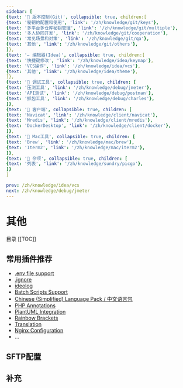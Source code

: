 ```yaml
---
sidebar: [
{text: '🚩 版本控制(Git)', collapsible: true, children:[
{text: '秘钥的配置和使用', 'link': '/zh/knowledge/git/keys'},
{text: '多平台多仓库秘钥管理', 'link': '/zh/knowledge/git/multiple'},
{text: '多人协同开发', 'link': '/zh/knowledge/git/cooperation'},
{text: '常见场景和对策', 'link': '/zh/knowledge/git/qa'},
{text: '其他', 'link': '/zh/knowledge/git/others'},
]},
{text: '✏️ 编辑器(Idea)', collapsible: true, children:[
{text: '快捷键修改', 'link': '/zh/knowledge/idea/keymap'},
{text: 'VCS操作', 'link': '/zh/knowledge/idea/vcs'},
{text: '其他', 'link': '/zh/knowledge/idea/theme'},
]},
{text: '🎁 调试工具', collapsible: true, children: [
{text: '压测工具', 'link': '/zh/knowledge/debug/jmeter'},
{text: 'API测试', 'link': '/zh/knowledge/debug/postman'},
{text: '抓包工具', 'link': '/zh/knowledge/debug/charles'},
]},
{text: '🔭 客户端', collapsible: true, children: [
{text: 'Navicat', 'link': '/zh/knowledge/client/navicat'},
{text: 'Mredis', 'link': '/zh/knowledge/client/mredis'},
{text: 'DockerDesktop', 'link': '/zh/knowledge/client/docker'},
]},
{text: '🍎 Mac工具', collapsible: true, children: [
{text: 'Brew', 'link': '/zh/knowledge/mac/brew'},
{text: 'Iterm2', 'link': '/zh/knowledge/mac/iterm2'},
]},
{text: '🌈 杂项', collapsible: true, children: [
{text: '列表', 'link': '/zh/knowledge/sundry/picgo'},
]}
]

prev: /zh/knowledge/idea/vcs
next: /zh/knowledge/debug/jmeter
---
```


# 其他


目录
[[TOC]]

## 常用插件推荐

- [.env file support](https://plugins.jetbrains.com/plugin/9525--env-files-support)
- [.ignore](https://plugins.jetbrains.com/plugin/7495--ignore)
- [ideolog](https://plugins.jetbrains.com/plugin/9746-ideolog)
- [Batch Scripts Support](https://plugins.jetbrains.com/plugin/265-batch-scripts-support)
- [Chinese (Simplified) Language Pack / 中文语言包](https://plugins.jetbrains.com/plugin/13710-chinese-simplified-language-pack----)
- [PHP Annotations](https://plugins.jetbrains.com/plugin/7320-php-annotations)
- [PlantUML Integration](https://plugins.jetbrains.com/plugin/7017-plantuml-integration)
- [Rainbow Brackets](https://plugins.jetbrains.com/plugin/10080-rainbow-brackets)
- [Translation](https://plugins.jetbrains.com/plugin/8579-translation)
- [Nginx Configuration](https://plugins.jetbrains.com/plugin/15461-nginx-configuration)
- ...

## SFTP配置


## 补充